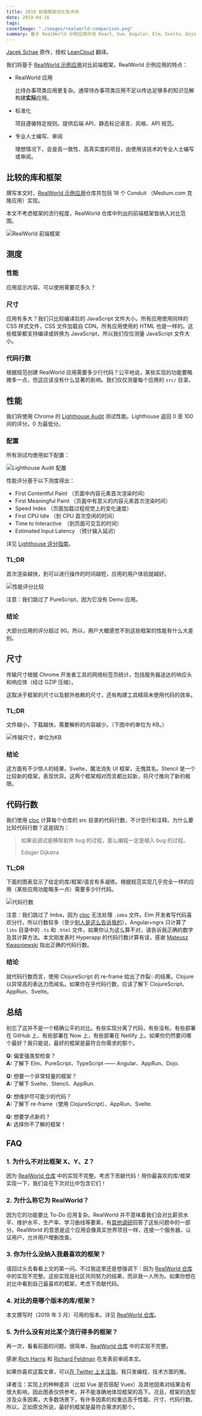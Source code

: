 ```yaml
---
title: 2019 前端框架对比及评测
date: 2019-04-16
tags:
coverImage: "./images/realworld-comparison.png"
summary: 基于 RealWorld 示例应用评测 React、Vue、Angular、Elm、Svelte、Dojo 2 等 18 个前端框架的性能、尺寸、代码行数。
---
```


[Jacek Schae] 原作，授权 [LeanCloud](https://leancloud.cn/) 翻译。

[Jacek Schae]: https://medium.freecodecamp.org/a-realworld-comparison-of-front-end-frameworks-with-benchmarks-2019-update-4be0d3c78075

我们将基于 [RealWorld 示例应用][RealWorld]对比前端框架。RealWorld 示例应用的特点：

[RealWorld]: https://github.com/gothinkster/realworld

- RealWorld 应用

    比待办事项类应用更复杂。通常待办事项类应用不足以传达足够多的知识见解构建**实际**应用。

- 标准化

    项目遵循特定规则。提供后端 API、静态标记语言、风格、API 规范。

- 专业人士编写、审阅

    理想情况下，会是高一致性、高真实度的项目，由使用该技术的专业人士编写或审阅。

## 比较的库和框架

撰写本文时，[RealWorld 示例应用][RealWorld]仓库共包括 18 个 Conduit （Medium.com 克隆应用）实现。

本文不考虑框架的流行程度，RealWorld 仓库中列出的前端框架皆纳入对比范围。

![RealWorld 前端框架](images/real-world-frontend-frameworks.png)

## 测度

### 性能

应用显示内容、可以使用需要花多久？

### 尺寸

应用有多大？我们只比较编译后的 JavaScript 文件大小。所有应用使用同样的 CSS 样式文件，CSS 文件加载自 CDN。所有应用使用的 HTML 也是一样的。这些框架都支持编译或转换为 JavaScript，所以我们仅仅测量 JavaScript 文件大小。

### 代码行数

根据规范创建 RealWorld 应用需要多少行代码？公平地说，某些实现的功能要略微多一点，但这应该没有什么显著的影响。我们仅仅测量每个应用的 `src/` 目录。

## 性能

我们将使用 Chrome 的 [Lighthouse Audit] 测试性能。Lighthouse 返回 0 至 100 间的评分。0 为最低分。

[Lighthouse Audit]: https://developers.google.com/web/tools/lighthouse/

### 配置

所有测试均使用如下配置：

![Lighthouse Audit 配置](images/lighthouse-audit-settings.png)

性能评分基于以下测度得出：

- First Contentful Paint （页面中内容元素首次渲染时间）
- First Meaningful Paint （页面中有意义的内容元素首次渲染时间）
- Speed Index （页面加载过程视觉上的变化速度）
- First CPU Idle （到 CPU 首次空闲的时间）
- Time to Interactive　（到页面可交互的时间）
- Estimated Input Latency （预计输入延迟）

详见 [Lighthouse 评分指南][lighthouse-scoring]。

[lighthouse-scoring]: https://developers.google.com/web/tools/lighthouse/v3/scoring

### TL;DR

首次渲染越快，到可以进行操作的时间越短，应用的用户体验就越好。

![性能评分比较](images/realworld-performance.png)

注意：我们跳过了 PureScript，因为它没有 Demo 应用。

### 结论

大部分应用的评分超过 90。所以，用户大概感觉不到这些框架的性能有什么大差别。

## 尺寸

传输尺寸根据 Chrome 开发者工具的网络标签页统计，包括服务器送达的响应头和响应体（经过 GZIP 压缩）。

这取决于框架的尺寸以及额外依赖的尺寸，还有构建工具精简未使用代码的效率。

### TL;DR

文件越小，下载越快，需要解析的内容越少。（下图中的单位为 KB。）

![传输尺寸，单位为KB](images/realworld-transfer-size.png)

### 结论

这方面有不少惊人的结果。Svelte，魔法消失 UI 框架，无愧其名。Stencil 是一个比较新的框架，表现优异。这两个框架相对而言都比较新，将尺寸推向了新的极限。

## 代码行数

我们使用 [cloc] 计算每个仓库的 src 目录的代码行数，不计空行和注释。为什么要比较代码行数？这是因为：

[cloc]: https://github.com/AlDanial/cloc

> 如果说调试是移除软件 bug 的过程，那么编程一定是植入 bug 的过程。
>
> Edsger Dijkstra

### TL;DR

下面的图表显示了给定的库/框架/语言有多凝练。根据规范实现几乎完全一样的应用（某些应用功能略多一点）需要多少行代码。

![代码行数](images/realworld-lines-of-code.png)

注意：我们跳过了 Imba，因为 [cloc] 无法处理 `.imba` 文件。Elm 开发者写代码喜欢分行，所以行数较多（至少[别人是这么告诉我的][vertical-elm]）。Angular+ngrx 只计算了 `libs` 目录中的 `.ts` 和 `.html` 文件，如果你认为这么算不对，请告诉我正确的数字及其计算方法。本文刚发表时 Hyperapp 的代码行数计算有误，感谢 [Mateusz Kwasniewski] 指出正确的代码行数。

[vertical-elm]: https://twitter.com/rtfeldman/status/983384187116949505
[Mateusz Kwasniewski]: https://twitter.com/kwasniew

### 结论

就代码行数而言，使用 ClojureScript 的 re-frame 给出了炸裂💥的结果。Clojure 以异常高的表达力而闻名。如果你在乎代码行数，应该了解下 ClojureScript、AppRun、Svelte。

## 总结

别忘了这并不是一个精确公平的对比。有些实现分离了代码，有些没有。有些部署在 GitHub 上，有些部署在 Now 上，有些部署在 Netlify 上。如果你仍然要问哪个最好？我只能说，最好的框架是最符合你需求的那个。

**Q:** 偏爱强类型检查？<br>
**A:** 了解下 Elm、PureScript、TypeScript —— Angular、AppRun、Dojo.

**Q:** 想要一个非常轻量的框架？<br>
**A:** 了解下 Svelte、Stencil、AppRun.

**Q:** 想维护尽可能少的代码？<br>
**A:** 了解下 re-frame（使用 ClojureScript）、AppRun、Svelte.

**Q:** 想要学点新的？<br>
**A:** 选择你不了解的框架！

## FAQ

### 1. 为什么不对比框架 X、Y、Z？

因为 [RealWorld 仓库][RealWorld] 中的实现不完整。考虑下贡献代码！用你最喜欢的库/框架实现一下，我们会在下次对比中包含它们！

### 2. 为什么称它为 RealWorld？

因为它的功能要比 To-Do 应用复杂。RealWorld 并不意味着我们会对比薪资水平、维护水平、生产率、学习曲线等要素，有[其他调研][other surveys]回答了这些问题中的一部分。RealWorld 的意思是这个应用会像真实世界项目一样，连接一个服务器，认证用户，允许用户增删改查。

[other surveys]: https://insights.stackoverflow.com/survey/2018/

### 3. 你为什么没纳入我最喜欢的框架？

请回过头去看看上文的第一问。不过我这里还是想强调下：因为 [RealWorld 仓库][RealWorld] 中的实现不完整。这些实现是社区共同努力的结果，而非我一人所为。如果你想在对比中看到自己最喜欢的框架，考虑下贡献代码。

### 4. 对比的是哪个版本的库/框架？

本文撰写时（2019 年 3 月）可用的版本。详见 [RealWorld 仓库][RealWorld]。

### 5. 为什么没有对比某个流行得多的框架？

再一次，看看前面的问题。很简单，[RealWorld 仓库][RealWorld] 中的实现不完整。

感谢 [Rich Harris] 和 [Richard Feldman] 在发表前审阅本文。

[Rich Harris]: https://twitter.com/Rich_Harris
[Richard Feldman]: https://twitter.com/rtfeldman

如果你喜欢这篇文章，可以[在 Twitter 上关注我][twitter]。我只发编程、技术方面的推。

[twitter]: https://twitter.com/JacekSchae

译者注：实现上的种种差异（比如 Vue 是否搭配 Vuex）及其他因素对结果会有很大影响，因此图表仅供参考，并不能准确地体现框架的高下。况且，框架的选型涉及众多因素，大多数场景下，有许多因素的权重远高于性能、尺寸、代码行数。所以，正如原文所说，最好的框架是最符合需求的那个。